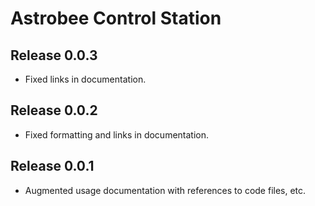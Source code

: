# Astrobee Control Station

## Release 0.0.3
- Fixed links in documentation.

## Release 0.0.2
- Fixed formatting and links in documentation.

## Release 0.0.1
- Augmented usage documentation with references to code files, etc.
